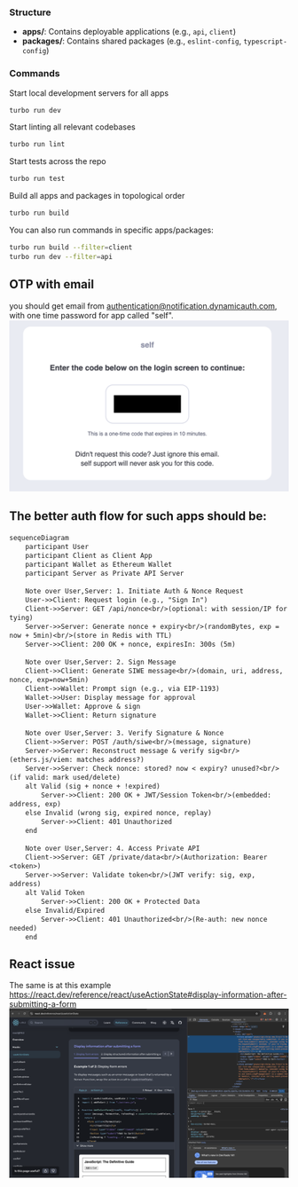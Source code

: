 ### Structure

- **apps/**: Contains deployable applications (e.g., `api`, `client`)
- **packages/**: Contains shared packages (e.g., `eslint-config`, `typescript-config`)

### Commands
Start local development servers for all apps
```sh
turbo run dev
```

Start linting all relevant codebases
```sh
turbo run lint
```

Start tests across the repo
```sh
turbo run test
```

Build all apps and packages in topological order
```sh
turbo run build
```

You can also run commands in specific apps/packages:
```sh
turbo run build --filter=client
turbo run dev --filter=api
```

## OTP with email
you should get email from authentication@notification.dynamicauth.com, with one time password for app called "self".
![Alt text](.github/images/otp-email-example-email.png)

## The better auth flow for such apps should be:
```mermaid
sequenceDiagram
    participant User
    participant Client as Client App
    participant Wallet as Ethereum Wallet
    participant Server as Private API Server

    Note over User,Server: 1. Initiate Auth & Nonce Request
    User->>Client: Request login (e.g., "Sign In")
    Client->>Server: GET /api/nonce<br/>(optional: with session/IP for tying)
    Server->>Server: Generate nonce + expiry<br/>(randomBytes, exp = now + 5min)<br/>(store in Redis with TTL)
    Server->>Client: 200 OK + nonce, expiresIn: 300s (5m)

    Note over User,Server: 2. Sign Message
    Client->>Client: Generate SIWE message<br/>(domain, uri, address, nonce, exp=now+5min)
    Client->>Wallet: Prompt sign (e.g., via EIP-1193)
    Wallet->>User: Display message for approval
    User->>Wallet: Approve & sign
    Wallet->>Client: Return signature

    Note over User,Server: 3. Verify Signature & Nonce
    Client->>Server: POST /auth/siwe<br/>(message, signature)
    Server->>Server: Reconstruct message & verify sig<br/>(ethers.js/viem: matches address?)
    Server->>Server: Check nonce: stored? now < expiry? unused?<br/>(if valid: mark used/delete)
    alt Valid (sig + nonce + !expired)
        Server->>Client: 200 OK + JWT/Session Token<br/>(embedded: address, exp)
    else Invalid (wrong sig, expired nonce, replay)
        Server->>Client: 401 Unauthorized
    end

    Note over User,Server: 4. Access Private API
    Client->>Server: GET /private/data<br/>(Authorization: Bearer <token>)
    Server->>Server: Validate token<br/>(JWT verify: sig, exp, address)
    alt Valid Token
        Server->>Client: 200 OK + Protected Data
    else Invalid/Expired
        Server->>Client: 401 Unauthorized<br/>(Re-auth: new nonce needed)
    end
```

## React issue
The same is at this example https://react.dev/reference/react/useActionState#display-information-after-submitting-a-form
![React Form Issue](.github/images/same-issue-on-react-docs-prod.png)